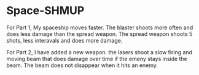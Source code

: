 # Space-SHMUP
For Part 1, My spaceship moves faster. The blaster shoots more often and does less damage than the spread weapon. The spread weapon shoots 5 shots, less interavals and
does more damage. 

For Part 2, I have added a new weapon. the lasers shoot a slow firing and moving beam that does damage over time if the emeny stays inside the beam. The beam does not disappear
when it hits an enemy.